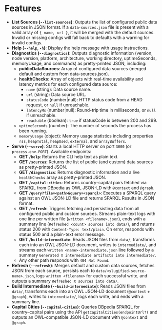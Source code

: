 # Features

- **List Sources (`--list-sources`)**: Outputs the list of configured public data sources in JSON format. If a `data-sources.json` file is present with a valid array of `{ name, url }`, it will be merged with the default sources. Invalid or missing configs will fall back to defaults with a warning for invalid configs.
- **Help (`--help`, `-h`)**: Display the help message with usage instructions.
- **Diagnostics (`--diagnostics`)**: Outputs diagnostic information (version, node version, platform, architecture, working directory, uptimeSeconds, memoryUsage, and commands) as pretty-printed JSON, including:
  - **publicDataSources**: Array of configured data sources (merged default and custom from data-sources.json).
  - **healthChecks**: Array of objects with real-time availability and latency metrics for each configured data source:
    - `name` (string): Data source name.
    - `url` (string): Data source URL.
    - `statusCode` (number|null): HTTP status code from a HEAD request, or `null` if unreachable.
    - `latencyMs` (number|null): Round-trip time in milliseconds, or `null` if unreachable.
    - `reachable` (boolean): `true` if statusCode is between 200 and 299.
  - `uptimeSeconds` (number): The number of seconds the process has been running.
  - `memoryUsage` (object): Memory usage statistics including properties `rss`, `heapTotal`, `heapUsed`, `external`, and `arrayBuffers`.
- **Serve (`--serve`)**: Starts a local HTTP server on port `3000` (or `process.env.PORT`). Available endpoints:
  - **GET `/help`**: Returns the CLI help text as plain text.
  - **GET `/sources`**: Returns the list of public (and custom) data sources as pretty-printed JSON.
  - **GET `/diagnostics`**: Returns diagnostic information and a live `healthChecks` array as pretty-printed JSON.
  - **GET `/capital-cities`**: Returns country–capital pairs fetched via SPARQL from DBpedia as OWL JSON-LD with `@context` and `@graph`.
  - **GET `/query?file=<path>&query=<sparql>`**: Executes a SPARQL query against an OWL JSON-LD file and returns SPARQL Results in JSON format.
  - **GET `/refresh`**: Triggers fetching and persisting data from all configured public and custom sources. Streams plain-text logs with one line per written file (`written <filename>.json`), ends with a summary line (`Refreshed <count> sources into data/`), and returns status 200 with `Content-Type: text/plain`. On error, responds with status 500 and a plain-text error message.
  - **GET `/build-intermediate`**: Reads JSON files from `data/`, transforms each into an OWL JSON-LD document, writes to `intermediate/`, and streams each `written <name>-intermediate.json` line followed by a summary `Generated X intermediate artifacts into intermediate/`.
  - Any other path responds with `404 Not Found`.
- **Refresh (`--refresh`)**: Merges default and custom data sources, fetches JSON from each source, persists each to `data/<slugified-source-name>.json`, logs `written <filename>` for each successful write, and outputs a summary `Refreshed X sources into data/`.
- **Build Intermediate (`--build-intermediate`)**: Reads JSON files from `data/`, transforms each into an OWL JSON-LD document (`@context` + `@graph`), writes to `intermediate/`, logs each write, and ends with a summary line.
- **Capital Cities (`--capital-cities`)**: Queries DBpedia SPARQL for country–capital pairs using the API `getCapitalCities(endpointUrl?)` and outputs an OWL-compatible JSON-LD document with `@context` and `@graph`.
